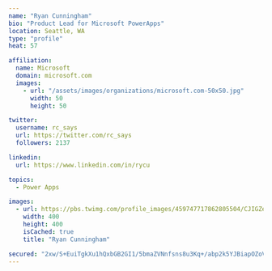 ```yaml
---
name: "Ryan Cunningham"
bio: "Product Lead for Microsoft PowerApps"
location: Seattle, WA
type: "profile"
heat: 57

affiliation:
  name: Microsoft
  domain: microsoft.com
  images:
    - url: "/assets/images/organizations/microsoft.com-50x50.jpg"
      width: 50
      height: 50

twitter:
  username: rc_says
  url: https://twitter.com/rc_says
  followers: 2137

linkedin:
  url: https://www.linkedin.com/in/rycu

topics:
  - Power Apps

images:
  - url: https://pbs.twimg.com/profile_images/459747717862805504/CJIGZejd_400x400.png
    width: 400
    height: 400
    isCached: true
    title: "Ryan Cunningham"

secured: "2xw/S+EuiTgkXu1hQxbGB2GI1/5bmaZVNnfsns8u3Kq+/abp2k5YJBiapOZoV6H/zdXsyxqzEAaupW0jpcvuawgbbkkt99H13N8gHo5V/P9jPB4nPM/9nFwNMbS7F9sLFolfmbK2q4+lvGdtAhcIMSA446pnXLVfLifOuQQ4SdNd8QtDf8/NbgeaX3LCe2vkLCiI3zq6kkPBf9nF03vU8jgdsIiTl7mhM0SVuZHoRqFvnAatH+3jKd+G3nIrRB4r6MWFEoJGt5x6KjMJEUg5vMrFk8bqxqrXwE9+h4/rexnYlVFGDv7s8Gwzcuu4sEg1za2XUvmuujtwsOUdEKrlKPLkDO0fkq0ohCbn34jeObpfPGswPX3/xTpZ84vzygeC/mWbe+1B5QxnNfzEc1Zajuj3hktT7lexE74oGTcU1Tw=;MXl/Bh31imJm9H84Oz61uQ=="
---
```


